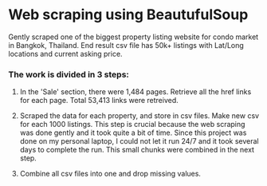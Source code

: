 # Web scraping using BeautufulSoup

Gently scraped one of the biggest property listing website for condo market in Bangkok, Thailand. End result csv file has 50k+ listings with Lat/Long locations and current asking price.

### The work is divided in 3 steps:

1. In the 'Sale' section, there were 1,484 pages. Retrieve all the href links for each page. Total 53,413 links were retreived.

2. Scraped the data for each property, and store in csv files. Make new csv for each 1000 listings. This step is crucial because the web scraping was done gently and it took quite a bit of time. Since this project was done on my personal laptop, I could not let it run 24/7 and it took several days to complete the run. This small chunks were combined in the next step. 

3. Combine all csv files into one and drop missing values.
